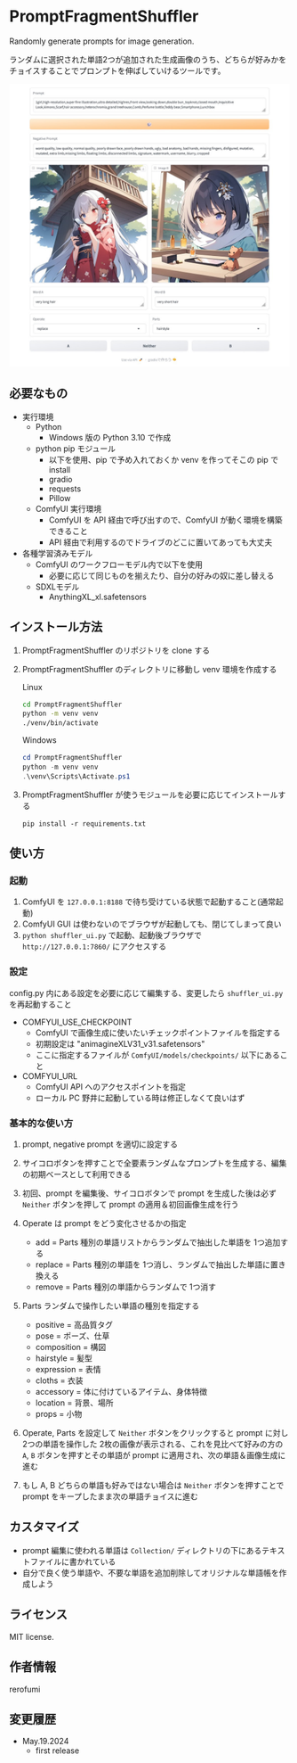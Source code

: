 # PromptFragmentShuffler
Randomly generate prompts for image generation.

ランダムに選択された単語2つが追加された生成画像のうち、どちらが好みかをチョイスすることでプロンプトを伸ばしていけるツールです。

![App image](/Image/Screenshot_2024-05-19_a.jpg "app image")

## 必要なもの

- 実行環境
  - Python
    - Windows 版の Python 3.10 で作成
  - python pip モジュール
    - 以下を使用、pip で予め入れておくか venv を作ってそこの pip で install
    - gradio
    - requests
    - Pillow
  - ComfyUI 実行環境
    - ComfyUI を API 経由で呼び出すので、ComfyUI が動く環境を構築できること
    - API 経由で利用するのでドライブのどこに置いてあっても大丈夫
- 各種学習済みモデル
  - ComfyUI のワークフローモデル内で以下を使用
    - 必要に応じて同じものを揃えたり、自分の好みの奴に差し替える
  - SDXLモデル
    - AnythingXL_xl.safetensors

## インストール方法

1. PromptFragmentShuffler のリポジトリを clone する
2. PromptFragmentShuffler のディレクトリに移動し venv 環境を作成する
    
    Linux
    ```bash
    cd PromptFragmentShuffler
    python -m venv venv
    ./venv/bin/activate
    ```
    Windows
    ```powershell
    cd PromptFragmentShuffler
    python -m venv venv
    .\venv\Scripts\Activate.ps1
    ```

3. PromptFragmentShuffler が使うモジュールを必要に応じてインストールする
    ```
    pip install -r requirements.txt
    ```

## 使い方

### 起動

1. ComfyUI を `127.0.0.1:8188` で待ち受けている状態で起動すること(通常起動)
2. ComfyUI GUI は使わないのでブラウザが起動しても、閉じてしまって良い
3. `python shuffler_ui.py` で起動、起動後ブラウザで `http://127.0.0.1:7860/` にアクセスする

### 設定

config.py 内にある設定を必要に応じて編集する、変更したら `shuffler_ui.py` を再起動すること
  - COMFYUI_USE_CHECKPOINT
    - ComfyUI で画像生成に使いたいチェックポイントファイルを指定する
    - 初期設定は "animagineXLV31_v31.safetensors"
    - ここに指定するファイルが `ComfyUI/models/checkpoints/` 以下にあること
  - COMFYUI_URL
    - ComfyUI API へのアクセスポイントを指定
    - ローカル PC 野井に起動している時は修正しなくて良いはず

### 基本的な使い方

1. prompt, negative prompt を適切に設定する

2. サイコロボタンを押すことで全要素ランダムなプロンプトを生成する、編集の初期ベースとして利用できる

3. 初回、prompt を編集後、サイコロボタンで prompt を生成した後は必ず `Neither` ボタンを押して prompt の適用＆初回画像生成を行う

4. Operate は prompt をどう変化させるかの指定
    - add = Parts 種別の単語リストからランダムで抽出した単語を 1つ追加する
    - replace = Parts 種別の単語を 1つ消し、ランダムで抽出した単語に置き換える
    - remove = Parts 種別の単語からランダムで 1つ消す

5. Parts ランダムで操作したい単語の種別を指定する
    - positive = 高品質タグ
    - pose = ポーズ、仕草
    - composition = 構図
    - hairstyle = 髪型
    - expression = 表情
    - cloths = 衣装
    - accessory = 体に付けているアイテム、身体特徴
    - location = 背景、場所
    - props = 小物

6. Operate, Parts を設定して `Neither` ボタンをクリックすると prompt に対し 2つの単語を操作した 2枚の画像が表示される、これを見比べて好みの方の `A`, `B` ボタンを押すとその単語が prompt に適用され、次の単語＆画像生成に進む

7. もし A, B どちらの単語も好みではない場合は `Neither` ボタンを押すことで prompt をキープしたまま次の単語チョイスに進む

## カスタマイズ

- prompt 編集に使われる単語は `Collection/` ディレクトリの下にあるテキストファイルに書かれている
- 自分で良く使う単語や、不要な単語を追加削除してオリジナルな単語帳を作成しよう

## ライセンス

MIT license.

## 作者情報

rerofumi

## 変更履歴

- May.19.2024
    - first release
